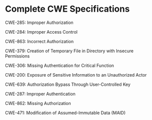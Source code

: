 

# Complete CWE Specifications

CWE-285: Improper Authorization

CWE-284: Improper Access Control

CWE-863: Incorrect Authorization

CWE-379: Creation of Temporary File in Directory with Insecure Permissions

CWE-306: Missing Authentication for Critical Function

CWE-200: Exposure of Sensitive Information to an Unauthorized Actor

CWE-639: Authorization Bypass Through User-Controlled Key

CWE-287: Improper Authentication

CWE-862: Missing Authorization

CWE-471: Modification of Assumed-Immutable Data (MAID)